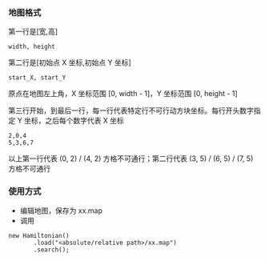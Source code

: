### 地图格式

第一行是[宽,高]
```
width, height
```
第二行是[初始点 X 坐标,初始点 Y 坐标]
```
start_X, start_Y
```
原点在地图左上角，X 坐标范围 [0, width - 1]，Y 坐标范围 [0, height - 1]

第三行开始，到最后一行，每一行代表特定行不可行动方块坐标。每行开头数字指定 Y 坐标，之后每个数字代表 X 坐标
```
2,0,4
5,3,6,7
```
以上第一行代表 (0, 2) / (4, 2) 方格不可通行；第二行代表 (3, 5) / (6, 5) / (7, 5) 方格不可通行

### 使用方式

- 编辑地图，保存为 xx.map
- 调用
```
new Hamiltonian()
       .load("<absolute/relative path>/xx.map")
       .search();
```
